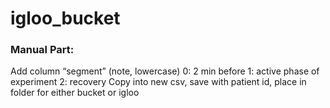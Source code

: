 # igloo_bucket

### Manual Part:
Add column “segment” (note, lowercase)
0: 2 min before
1: active phase of experiment
2: recovery
Copy into new csv, save with patient id, place in folder for either bucket or igloo
